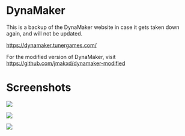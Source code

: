 # DynaMaker
This is a backup of the DynaMaker website in case it gets taken down again, and will not be updated.

 https://dynamaker.tunergames.com/
 
 For the modified version of DynaMaker, visit https://github.com/jmakxd/dynamaker-modified

# Screenshots
![](https://cdn.discordapp.com/attachments/984498218400374875/984498256929259550/Screenshot_09-06-2022_174121.png)

![](https://cdn.discordapp.com/attachments/984498218400374875/984498257206079518/Screenshot_09-06-2022_174345.png)

![](https://cdn.discordapp.com/attachments/984498218400374875/984498257717760130/Screenshot_09-06-2022_174403.png)